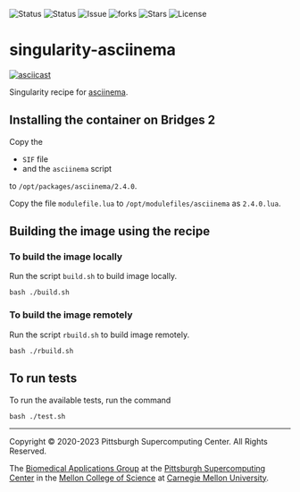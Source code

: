 ![Status](https://github.com/pscedu/singularity-asciinema/actions/workflows/main.yml/badge.svg)
![Status](https://github.com/pscedu/singularity-asciinema/actions/workflows/pretty.yml/badge.svg)
![Issue](https://img.shields.io/github/issues/pscedu/singularity-asciinema)
![forks](https://img.shields.io/github/forks/pscedu/singularity-asciinema)
![Stars](https://img.shields.io/github/stars/pscedu/singularity-asciinema)
![License](https://img.shields.io/github/license/pscedu/singularity-asciinema)

# singularity-asciinema
[![asciicast](https://asciinema.org/a/232377.svg)](https://asciinema.org/a/232377)

Singularity recipe for [asciinema](https://asciinema.org/).

## Installing the container on Bridges 2
Copy the

* `SIF` file
* and the `asciinema` script

to `/opt/packages/asciinema/2.4.0`.

Copy the file `modulefile.lua` to `/opt/modulefiles/asciinema` as `2.4.0.lua`.

## Building the image using the recipe
### To build the image locally
Run the script `build.sh` to build image locally.

```
bash ./build.sh
```

### To build the image remotely
Run the script `rbuild.sh` to build image remotely.

```
bash ./rbuild.sh
```

## To run tests
To run the available tests, run the command

```
bash ./test.sh
```

---
Copyright © 2020-2023 Pittsburgh Supercomputing Center. All Rights Reserved.

The [Biomedical Applications Group](https://www.psc.edu/biomedical-applications/) at the [Pittsburgh Supercomputing
Center](http://www.psc.edu) in the [Mellon College of Science](https://www.cmu.edu/mcs/) at [Carnegie Mellon University](http://www.cmu.edu).


